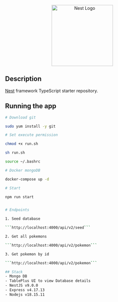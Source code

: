 <p align="center">
  <a href="http://nestjs.com/" target="blank"><img src="https://nestjs.com/img/logo-small.svg" width="200" alt="Nest Logo" /></a>
</p>

## Description

[Nest](https://github.com/nestjs/nest) framework TypeScript starter repository.

<!-- ## Installation -->

## Running the app

````bash
# Download git

sudo yum install -y git

# Set execute permission

chmod +x run.sh

sh run.sh

source ~/.bashrc

# Docker mongoDB

docker-compose up -d

# Start

npm run start


# Endpoints

1. Seed database

```http://localhost:4000/api/v2/seed```

2. Get all pokemons

```http://localhost:4000/api/v2/pokemon```

3. Get pokemon by id

```http://localhost:4000/api/v2/pokemon```

## Stack
- Mongo DB
- TablePlus UI to view Database details
- NestJS v9.0.0
- Express v4.17.13
- Nodejs v18.15.11
````
